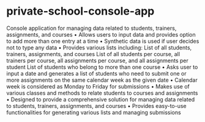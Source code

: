 # private-school-console-app
 
Console application for managing data related to students, trainers, assignments, and courses
•	Allows users to input data and provides option to add more than one entry at a time
•	Synthetic data is used if user decides not to type any data
•	Provides various lists including:
  List of all students, trainers, assignments, and courses
  List of all students per course, all trainers per course, all assignments per course, and all assignments per student
  List of students who belong to more than one course
•	Asks user to input a date and generates a list of students who need to submit one or more assignments on the same calendar week as the given date
•	Calendar week is considered as Monday to Friday for submissions
•	Makes use of various classes and methods to relate students to courses and assignments
•	Designed to provide a comprehensive solution for managing data related to students, trainers, assignments, and courses
•	Provides easy-to-use functionalities for generating various lists and managing submissions
